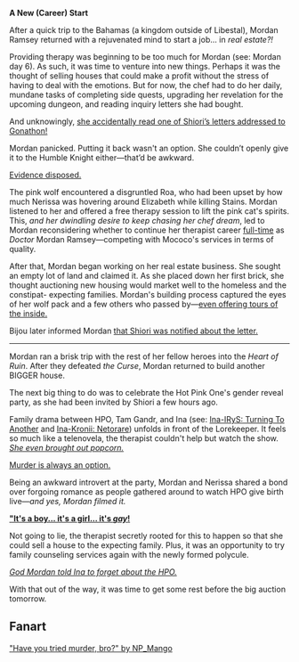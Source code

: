 <!-- title: Mordan Ramsey -->
<!-- status: Alive -->

**A New (Career) Start**

After a quick trip to the Bahamas (a kingdom outside of Libestal), Mordan Ramsey returned with a rejuvenated mind to start a job... in _real estate?!_

Providing therapy was beginning to be too much for Mordan (see: Mordan day 6). As such, it was time to venture into new things. Perhaps it was the thought of selling houses that could make a profit without the stress of having to deal with the emotions. But for now, the chef had to do her daily, mundane tasks of completing side quests, upgrading her revelation for the upcoming dungeon, and reading inquiry letters she had bought.

And unknowingly, [she accidentally read one of Shiori’s letters addressed to Gonathon!](https://www.youtube.com/live/WG748SwXQVo?t=389)

Mordan panicked. Putting it back wasn't an option. She couldn’t openly give it to the Humble Knight either—that’d be awkward.

[Evidence disposed.](#embed:https://www.youtube.com/live/WG748SwXQVo?t=650)

The pink wolf encountered a disgruntled Roa, who had been upset by how much Nerissa was hovering around Elizabeth while killing Stains. Mordan listened to her and offered a free therapy session to lift the pink cat's spirits. This, _and her dwindling desire to keep chasing her chef dream_, led to Mordan reconsidering whether to continue her therapist career [full-time](https://www.youtube.com/live/WG748SwXQVo?t=1927) as _Doctor_ Mordan Ramsey—competing with Mococo's services in terms of quality.

After that, Mordan began working on her real estate business. She sought an empty lot of land and claimed it. As she placed down her first brick, she thought auctioning new housing would market well to the homeless and the constipat- expecting families. Mordan's building process captured the eyes of her wolf pack and a few others who passed by—[even offering tours of the inside.](https://www.youtube.com/live/WG748SwXQVo?t=4571)

Bijou later informed Mordan [that Shiori was notified about the letter.](https://www.youtube.com/live/WG748SwXQVo?t=4673)

---

Mordan ran a brisk trip with the rest of her fellow heroes into the _Heart of Ruin_. After they defeated _the Curse_, Mordan returned to build another BIGGER house.

The next big thing to do was to celebrate the Hot Pink One's gender reveal party, as she had been invited by Shiori a few hours ago.

Family drama between HPO, Tam Gandr, and Ina (see: [Ina-IRyS: Turning To Another](#edge:ina-irys) and [Ina-Kronii: Netorare](#edge:kronii-ina)) unfolds in front of the Lorekeeper. It feels so much like a telenovela, the therapist couldn't help but watch the show. [_She even brought out popcorn._](https://www.youtube.com/live/WG748SwXQVo?t=11440)

[Murder is always an option.](#embed:https://www.youtube.com/live/WG748SwXQVo?t=11842)

Being an awkward introvert at the party, Mordan and Nerissa shared a bond over forgoing romance as people gathered around to watch HPO give birth live—_and yes, Mordan filmed it._

[**"It's a boy... it's a girl... it's _gay_!**](#embed:https://www.youtube.com/live/WG748SwXQVo?t=12075)

Not going to lie, the therapist secretly rooted for this to happen so that she could sell a house to the expecting family. Plus, it was an opportunity to try family counseling services again with the newly formed polycule.

_[God Mordan told Ina to forget about the HPO.](#embed:https://www.youtube.com/live/WG748SwXQVo?t=15053)_

With that out of the way, it was time to get some rest before the big auction tomorrow.

## Fanart

["Have you tried murder, bro?" by NP_Mango](https://x.com/NP_Mango/status/1921382634040533389)